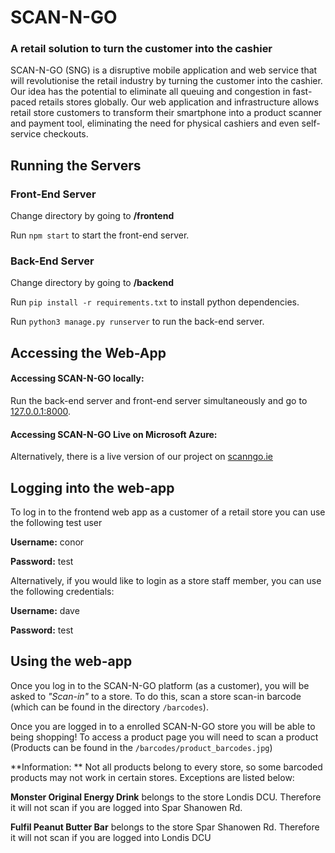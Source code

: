 # SCAN-N-GO
### A retail solution to turn the customer into the cashier

SCAN-N-GO (SNG) is a disruptive mobile application and web service that will revolutionise the retail industry by turning the customer into the cashier. Our idea has the potential to eliminate all queuing and congestion in fast-paced retails stores globally. 
Our web application and infrastructure allows retail store customers to transform their smartphone into a product scanner and payment tool, eliminating the need for physical cashiers and even self-service checkouts.

## Running the Servers

### Front-End Server
Change directory by going to **/frontend**

Run `npm start` to start the front-end server.

### Back-End Server
Change directory by going to **/backend**

Run `pip install -r requirements.txt` to install python dependencies.

Run `python3 manage.py runserver` to run the back-end server.

## Accessing the Web-App

#### Accessing SCAN-N-GO locally: 

Run the back-end server and front-end server simultaneously and go to [127.0.0.1:8000](127.0.0.1:8000).

#### Accessing SCAN-N-GO Live on Microsoft Azure:
Alternatively, there is a live version of our project on [scanngo.ie](https://www.scanngo.ie)

## Logging into the web-app

To log in to the frontend web app as a customer of a retail store you can use the following test user

**Username:** conor

**Password:** test

Alternatively, if you would like to login as a store staff member, you can use the following credentials:

**Username:** dave

**Password:** test

## Using the web-app

Once you log in to the SCAN-N-GO platform (as a customer), you will be asked to _"Scan-in"_ to a store. To do this, scan a store scan-in barcode (which can be found in the directory `/barcodes`). 

Once you are logged in to a enrolled SCAN-N-GO store you will be able to being shopping! To access a product page you will need to scan a product (Products can be found in the `/barcodes/product_barcodes.jpg`)

**Information: ** Not all products belong to every store, so some barcoded products may not work in certain stores. Exceptions are listed below:

**Monster Original Energy Drink** belongs to the store Londis DCU. Therefore it will not scan if you are logged into Spar Shanowen Rd.

**Fulfil Peanut Butter Bar** belongs to the store Spar Shanowen Rd. Therefore it will not scan if you are logged into Londis DCU

